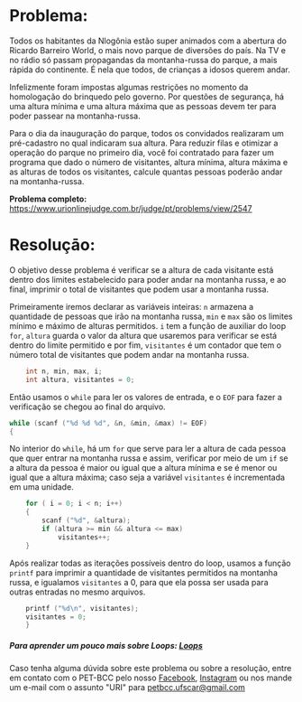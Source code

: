 # Problema:

Todos os habitantes da Nlogônia estão super animados com a abertura do Ricardo Barreiro World, o mais novo parque de diversões do país. Na TV e no rádio só passam propagandas da montanha-russa do parque, a mais rápida do continente. É nela que todos, de crianças a idosos querem andar.

Infelizmente foram impostas algumas restrições no momento da homologação do brinquedo pelo governo. Por questões de segurança, há uma altura mínima e uma altura máxima que as pessoas devem ter para poder passear na montanha-russa.

Para o dia da inauguração do parque, todos os convidados realizaram um pré-cadastro no qual indicaram sua altura. Para reduzir filas e otimizar a operação do parque no primeiro dia, você foi contratado para fazer um programa que dado o número de visitantes, altura mínima, altura máxima e as alturas de todos os visitantes, calcule quantas pessoas poderão andar na montanha-russa.

**Problema completo:** https://www.urionlinejudge.com.br/judge/pt/problems/view/2547

# Resoluçāo:

O objetivo desse problema é verificar se a altura de cada visitante está dentro dos limites estabelecido para poder andar na montanha russa, e ao final, imprimir o total de visitantes que podem usar a montanha russa.

Primeiramente iremos declarar as variáveis inteiras: `n` armazena a quantidade de pessoas que irão na montanha russa, `min` e `max` são os limites mínimo e máximo de alturas permitidos. `i` tem a função de auxiliar do loop `for`, `altura` guarda o valor da altura que usaremos para verificar se está dentro do limite permitido e por fim, `visitantes` é um contador que tem o número total de visitantes que podem andar na montanha russa.

```c
    int n, min, max, i;
    int altura, visitantes = 0;
```

Então usamos o `while` para ler os valores de entrada, e o `EOF` para fazer a verificação se chegou ao final do arquivo.
 
```c
while (scanf ("%d %d %d", &n, &min, &max) != EOF)
{
```

No interior do `while`, há um `for` que serve para ler a altura de cada pessoa que quer entrar na montanha russa e assim, verificar por meio de um `if` se a altura da pessoa é maior ou igual que a altura mínima e se é menor ou igual que a altura máxima; caso seja a variável `visitantes` é incrementada em uma unidade. 

```c
    for ( i = 0; i < n; i++)
    {
        scanf ("%d", &altura);
        if (altura >= min && altura <= max)
            visitantes++;
    }
```

Após realizar todas as iterações possíveis dentro do loop, usamos a função `printf` para imprimir a quantidade de visitantes permitidos na montanha russa, e igualamos `visitantes` a 0, para que ela possa ser usada para outras entradas no mesmo arquivos.

```c
    printf ("%d\n", visitantes);
    visitantes = 0;
    }
```


##### Para aprender um pouco mais sobre Loops: [Loops](https://sites.google.com/site/itabits/treinamento/introducao-a-programacao-em-c/comandos-de-repeticao)
 
Caso tenha alguma dúvida sobre este problema ou sobre a resolução, entre em contato com o PET-BCC pelo nosso
[Facebook](https://www.facebook.com/petbcc/),
[Instagram](https://www.instagram.com/petbcc.ufscar/)
ou nos mande um e-mail com o assunto "URI" para  petbcc.ufscar@gmail.com
